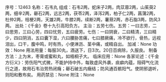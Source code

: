 序号：12463
名称：石韦丸
组成：石韦2两，蛇床子2两，肉苁蓉2两，山茱萸2两，细辛2两，礜石2两，远志2两，茯苓2两，泽泻2两，柏子仁2两，菖蒲2两，杜仲2两，桔梗2两，天雄2两，牛膝2两，续断2两，薯蓣2两，赤石脂3两，防风3两。
出处：《千金》卷十九引高阳负方。
主治：五劳七伤。五劳：一曰志劳，二曰思劳，三曰心劳，四曰忧劳，五曰疲劳。七伤：一曰阴衰，二曰精清，三曰精少，四曰阴消，五曰囊下湿，六曰腰胁苦痛，七曰膝厥痛，冷不欲行，骨热，远视泪出，口干，腹中鸣，时有热，小便淋沥、茎中痛，或精自出。
加减：None
功效：None
用法用量：每服30丸，酒送下，日3次。20日百病除，久服良。
制备方法：上为末，枣膏或蜜和丸，如梧桐子大。
临床应用：None
各家论述：《千金方衍义》：劳伤阳气式微，不能护持中外，每致虚风外袭，痰癖内蕴，阻碍气化流行之道，故用石韦治劳热闭癃；礜石破五内癥结；防风通百骸阳气。使阴邪退听，则阳和敷布矣。
用药禁忌：None
附注：None
